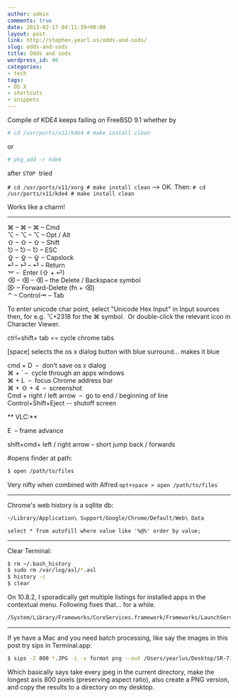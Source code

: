 ```yaml
---
author: admin
comments: true
date: 2013-02-17 04:11:39+00:00
layout: post
link: http://stephen.yearl.us/odds-and-sods/
slug: odds-and-sods
title: Odds and sods
wordpress_id: 46
categories:
- tech
tags:
- OS X
- shortcuts
- snippets
---
```


Compile of KDE4 keeps failing on FreeBSD 9.1 whether by


```bash 
# cd /usr/ports/x11/kde4 # make install clean
```




or


```bash 
# pkg_add -r kde4
```


after `STOP`  tried


`# cd /usr/ports/x11/xorg # make install clean` --> OK. Then: `# cd /usr/ports/x11/kde4 # make install clean`




Works like a charm!




------------------------

⌘ – &#x2318; – &#8984; – Cmd  
⌥ – &#x2325; – &#8997; – Opt / Alt  
⇧ – &#x21E7; – &#8679; – Shift  
⎋ – &#x238B; – &#9099; – ESC  
⇪ – &#x21ea; – &#8682; – Capslock  
⏎ – &#x23ce; – &#9166; – Return  
⌤ –  Enter (⇧ + ⏎)  
⌫ – &#x232b; – &#9003; – the Delete / Backspace symbol  
⌦ – Forward-Delete (fn + ⌫)  
⌃ – Control⇥ – Tab 


To enter unicode char point, select "Unicode Hex Input" in Input sources then, for e.g. ⌥+2318 for the ⌘ symbol.  Or double-click the relevant icon in Character Viewer.


ctrl+shift+ tab == cycle chrome tabs


[space] selects the os x dialog button with blue surround… makes it blue


cmd + D  –  don’t save os x dialog  
⌘ + ` –  cycle through an apps windows  
⌘ + L  –  focus Chrome address bar  
⌘ + ⇧ + 4  –  screenshot  
Cmd + right / left arrow  –  go to end / beginning of line  
Control+Shift+Eject -- shutoff screen 




** VLC:**

E  – frame advance


shift+cmd+ left / right arrow – short jump back / forwards 


#opens finder at path:

```bash
$ open /path/to/files
```


Very nifty when combined with Alfred `opt+space > open /path/to/files`


-------------------------

Chrome's web history is a sqllite db:  
```bash
~/Library/Application\ Support/Google/Chrome/Default/Web\ Data
```


`select * from autofill where value like '%@%' order by value;`

-------------------------

Clear Terminal:  
```bash
$ rm ~/.bash_history  
$ sudo rm /var/log/asl/*.asl  
$ history -c  
$ clear
```

On 10.8.2, I sporadically get multiple listings for installed apps in the contextual menu. Following fixes that... for a while. 

```bash
/System/Library/Frameworks/CoreServices.framework/Frameworks/LaunchServices.framework/Support/lsregister -kill -r -domain local -domain system -domain user
```




--------------------------




If ye have a Mac and you need batch processing, like say the images in this post try sips in Terminal.app:




```bash
$ sips -Z 800 *.JPG -i -s format png --out /Users/yearlus/Desktop/SR-71-rocket-imgs/png
```




Which basically says take every jpeg in the current directory, make the longest axis 800 pixels (preserving aspect ratio), also create a PNG version, and copy the results to a directory on my desktop.
